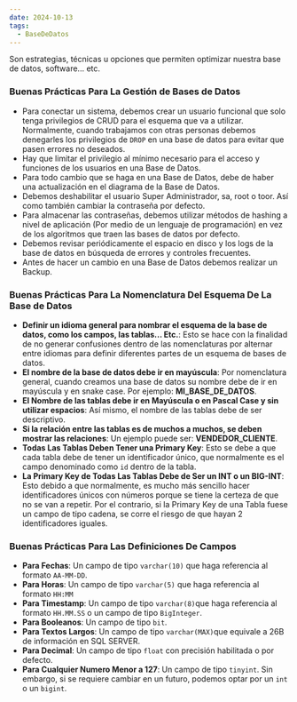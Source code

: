 ```yaml
---
date: 2024-10-13
tags:
  - BaseDeDatos
---
```

Son estrategias, técnicas u opciones que permiten optimizar nuestra base de datos, software... etc.

### Buenas Prácticas Para La Gestión de Bases de Datos

- Para conectar un sistema, debemos crear un usuario funcional que solo tenga privilegios de CRUD para el esquema que va a utilizar. Normalmente, cuando trabajamos con otras personas debemos denegarles los privilegios de `DROP` en una base de datos para evitar que pasen errores no deseados.
- Hay que limitar el privilegio al mínimo necesario para el acceso y funciones de los usuarios en una Base de Datos.
- Para todo cambio que se haga en una Base de Datos, debe de haber una actualización en el diagrama de la Base de Datos.
- Debemos deshabilitar el usuario Super Administrador, sa, root o toor. Así como también cambiar la contraseña por defecto.
- Para almacenar las contraseñas, debemos utilizar métodos de hashing a nivel de aplicación (Por medio de un lenguaje de programación) en vez de los algoritmos que traen las bases de datos por defecto.
- Debemos revisar periódicamente el espacio en disco y los logs de la base de datos en búsqueda de errores y controles frecuentes.
- Antes de hacer un cambio en una Base de Datos debemos realizar un Backup.

### Buenas Prácticas Para La Nomenclatura Del Esquema De La Base de Datos

- **Definir un idioma general para nombrar el esquema de la base de datos, como los campos, las tablas... Etc.**: Esto se hace con la finalidad de no generar confusiones dentro de las nomenclaturas por alternar entre idiomas para definir diferentes partes de un esquema de bases de datos.
- **El nombre de la base de datos debe ir en mayúscula**: Por nomenclatura general, cuando creamos una base de datos su nombre debe de ir en mayúscula y en snake case. Por ejemplo: **MI_BASE_DE_DATOS**.
- **El Nombre de las tablas debe ir en Mayúscula o en Pascal Case y sin utilizar espacios**: Así mismo, el nombre de las tablas debe de ser descriptivo.
- **Si la relación entre las tablas es de muchos a muchos, se deben mostrar las relaciones**: Un ejemplo puede ser: **VENDEDOR_CLIENTE**.
- **Todas Las Tablas Deben Tener una Primary Key**: Esto se debe a que cada tabla debe de tener un identificador único, que normalmente es el campo denominado como `id` dentro de la tabla.
- **La Primary Key de Todas Las Tablas Debe de Ser un INT o un BIG-INT**: Esto debido a que normalmente, es mucho más sencillo hacer identificadores únicos con números porque se tiene la certeza de que no se van a repetir. Por el contrario, si la Primary Key de una Tabla fuese un campo de tipo cadena, se corre el riesgo de que hayan 2 identificadores iguales.

### Buenas Prácticas Para Las Definiciones De Campos

- **Para Fechas**: Un campo de tipo `varchar(10)` que haga referencia al formato `AA-MM-DD`.
- **Para Horas**: Un campo de tipo `varchar(5)` que haga referencia al formato `HH:MM`
- **Para Timestamp**: Un campo de tipo `varchar(8)`que haga referencia al formato `HH.MM.SS` o un campo de tipo `BigInteger`.
- **Para Booleanos**: Un campo de tipo `bit`.
- **Para Textos Largos**: Un campo de tipo `varchar(MAX)`que equivale a 26B de información en SQL SERVER.
- **Para Decimal**: Un campo de tipo `float` con precisión habilitada o por defecto.
- **Para Cualquier Numero Menor a 127**: Un campo de tipo `tinyint`. Sin embargo, si se requiere cambiar en un futuro, podemos optar por un `int` o un `bigint`.

